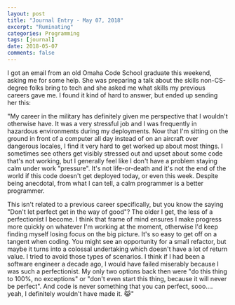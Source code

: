 ```yaml
---
layout: post
title: "Journal Entry - May 07, 2018"
excerpt: "Ruminating"
categories: Programming
tags: [journal]
date: 2018-05-07
comments: false
---
```


I got an email from an old Omaha Code School graduate this weekend, asking me for some help. She was preparing a talk about the skills non-CS-degree folks bring to tech and she asked me what skills my previous careers gave me. I found it kind of hard to answer, but ended up sending her this:

"My career in the military has definitely given me perspective that I wouldn't otherwise have. It was a very stressful job and I was frequently in hazardous environments during my deployments. Now that I'm sitting on the ground in front of a computer all day instead of on an aircraft over dangerous locales, I find it very hard to get worked up about most things. I sometimes see others get visibly stressed out and upset about some code that's not working, but I generally feel like I don't have a problem staying calm under work "pressure". It's not life-or-death and it's not the end of the world if this code doesn't get deployed today, or even this week. Despite being anecdotal, from what I can tell, a calm programmer is a better programmer.

This isn't related to a previous career specifically, but you know the saying "Don't let perfect get in the way of good"? The older I get, the less of a perfectionist I become. I think that frame of mind ensures I make progress more quickly on whatever I'm working at the moment, otherwise I'd keep finding myself losing focus on the big picture. It's so easy to get off on a tangent when coding. You might see an opportunity for a small refactor, but maybe it turns into a colossal undertaking which doesn't have a lot of return value. I tried to avoid those types of scenarios. I think if I had been a software engineer a decade ago, I would have failed miserably because I was such a perfectionist. My only two options back then were "do this thing to 100%, no exceptions" or "don't even start this thing, because it will never be perfect". And code is never something that you can perfect, sooo.... yeah, I definitely wouldn't have made it. 😹"